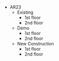 - AR23
   - Existing
      - 1st floor
      - 2nd floor
   - Demo
      - 1st floor
      - 2nd floor
   - New Construction
      - 1st floor
      - 2nd floor
